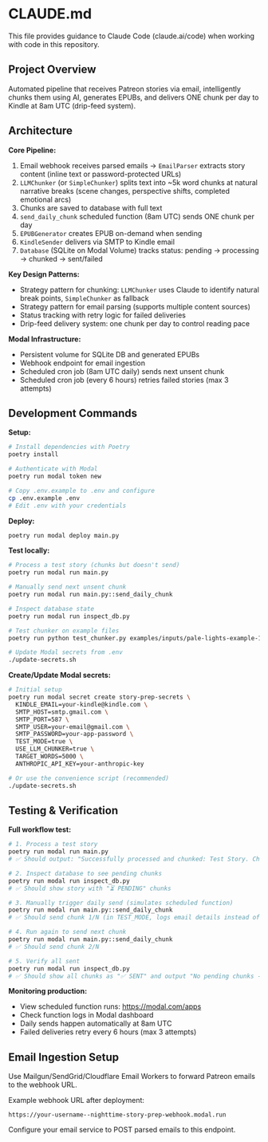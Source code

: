 # CLAUDE.md

This file provides guidance to Claude Code (claude.ai/code) when working with code in this repository.

## Project Overview

Automated pipeline that receives Patreon stories via email, intelligently chunks them using AI, generates EPUBs, and delivers ONE chunk per day to Kindle at 8am UTC (drip-feed system).

## Architecture

**Core Pipeline:**
1. Email webhook receives parsed emails → `EmailParser` extracts story content (inline text or password-protected URLs)
2. `LLMChunker` (or `SimpleChunker`) splits text into ~5k word chunks at natural narrative breaks (scene changes, perspective shifts, completed emotional arcs)
3. Chunks are saved to database with full text
4. `send_daily_chunk` scheduled function (8am UTC) sends ONE chunk per day
5. `EPUBGenerator` creates EPUB on-demand when sending
6. `KindleSender` delivers via SMTP to Kindle email
7. `Database` (SQLite on Modal Volume) tracks status: pending → processing → chunked → sent/failed

**Key Design Patterns:**
- Strategy pattern for chunking: `LLMChunker` uses Claude to identify natural break points, `SimpleChunker` as fallback
- Strategy pattern for email parsing (supports multiple content sources)
- Status tracking with retry logic for failed deliveries
- Drip-feed delivery system: one chunk per day to control reading pace

**Modal Infrastructure:**
- Persistent volume for SQLite DB and generated EPUBs
- Webhook endpoint for email ingestion
- Scheduled cron job (8am UTC daily) sends next unsent chunk
- Scheduled cron job (every 6 hours) retries failed stories (max 3 attempts)

## Development Commands

**Setup:**
```bash
# Install dependencies with Poetry
poetry install

# Authenticate with Modal
poetry run modal token new

# Copy .env.example to .env and configure
cp .env.example .env
# Edit .env with your credentials
```

**Deploy:**
```bash
poetry run modal deploy main.py
```

**Test locally:**
```bash
# Process a test story (chunks but doesn't send)
poetry run modal run main.py

# Manually send next unsent chunk
poetry run modal run main.py::send_daily_chunk

# Inspect database state
poetry run modal run inspect_db.py

# Test chunker on example files
poetry run python test_chunker.py examples/inputs/pale-lights-example-1.txt 5000

# Update Modal secrets from .env
./update-secrets.sh
```

**Create/Update Modal secrets:**
```bash
# Initial setup
poetry run modal secret create story-prep-secrets \
  KINDLE_EMAIL=your-kindle@kindle.com \
  SMTP_HOST=smtp.gmail.com \
  SMTP_PORT=587 \
  SMTP_USER=your-email@gmail.com \
  SMTP_PASSWORD=your-app-password \
  TEST_MODE=true \
  USE_LLM_CHUNKER=true \
  TARGET_WORDS=5000 \
  ANTHROPIC_API_KEY=your-anthropic-key

# Or use the convenience script (recommended)
./update-secrets.sh
```

## Testing & Verification

**Full workflow test:**
```bash
# 1. Process a test story
poetry run modal run main.py
# ✅ Should output: "Successfully processed and chunked: Test Story. Chunks will be sent daily."

# 2. Inspect database to see pending chunks
poetry run modal run inspect_db.py
# ✅ Should show story with "⏳ PENDING" chunks

# 3. Manually trigger daily send (simulates scheduled function)
poetry run modal run main.py::send_daily_chunk
# ✅ Should send chunk 1/N (in TEST_MODE, logs email details instead of sending)

# 4. Run again to send next chunk
poetry run modal run main.py::send_daily_chunk
# ✅ Should send chunk 2/N

# 5. Verify all sent
poetry run modal run inspect_db.py
# ✅ Should show all chunks as "✅ SENT" and output "No pending chunks - all caught up!"
```

**Monitoring production:**
- View scheduled function runs: https://modal.com/apps
- Check function logs in Modal dashboard
- Daily sends happen automatically at 8am UTC
- Failed deliveries retry every 6 hours (max 3 attempts)

## Email Ingestion Setup

Use Mailgun/SendGrid/Cloudflare Email Workers to forward Patreon emails to the webhook URL.

Example webhook URL after deployment:
```
https://your-username--nighttime-story-prep-webhook.modal.run
```

Configure your email service to POST parsed emails to this endpoint.
